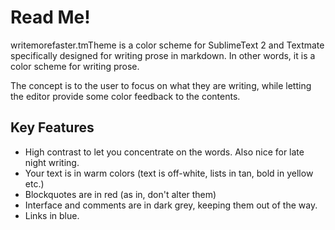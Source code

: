 # Read Me!

writemorefaster.tmTheme is a color scheme for SublimeText 2 and Textmate specifically designed for writing prose in markdown. In other words, it is a color scheme for writing prose.

The concept is to the user to focus on what they are writing, while letting the editor provide some color feedback to the contents.

## Key Features
- High contrast to let you concentrate on the words. Also nice for late night writing.
- Your text is in warm colors (text is off-white, lists in tan, bold in yellow etc.)
- Blockquotes are in red (as in, don't alter them)
- Interface and comments are in dark grey, keeping them out of the way.
- Links in blue.